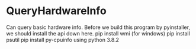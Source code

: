 # QueryHardwareInfo
Can query basic hardware info.
Before we build this program by pyinstaller, we should install the api down here.
pip install wmi (for windows)
pip install psutil
pip install py-cpuinfo
using python 3.8.2
